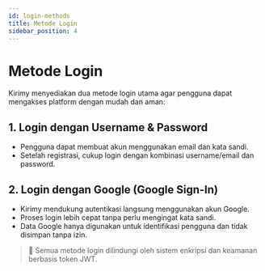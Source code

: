```yaml
---
id: login-methods
title: Metode Login
sidebar_position: 4
---
```


# Metode Login

Kirimy menyediakan dua metode login utama agar pengguna dapat mengakses platform dengan mudah dan aman:

## 1. Login dengan Username & Password

- Pengguna dapat membuat akun menggunakan email dan kata sandi.
- Setelah registrasi, cukup login dengan kombinasi username/email dan password.

## 2. Login dengan Google (Google Sign-In)

- Kirimy mendukung autentikasi langsung menggunakan akun Google.
- Proses login lebih cepat tanpa perlu mengingat kata sandi.
- Data Google hanya digunakan untuk identifikasi pengguna dan tidak disimpan tanpa izin.

> 🔐 Semua metode login dilindungi oleh sistem enkripsi dan keamanan berbasis token JWT.
